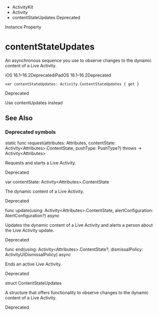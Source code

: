 

- ActivityKit
- Activity
-  contentStateUpdates Deprecated

Instance Property

# contentStateUpdates

An asynchronous sequence you use to observe changes to the dynamic content of a Live Activity.

iOS 16.1–16.2DeprecatediPadOS 16.1–16.2Deprecated

``` source
var contentStateUpdates: Activity.ContentStateUpdates { get }
```

Deprecated

Use contentUpdates instead

## See Also

### Deprecated symbols

static func request(attributes: Attributes, contentState: Activity&lt;Attributes>.ContentState, pushType: PushType?) throws -> Activity&lt;Attributes>

Requests and starts a Live Activity.

Deprecated

var contentState: Activity&lt;Attributes>.ContentState

The dynamic content of a Live Activity.

Deprecated

func update(using: Activity&lt;Attributes>.ContentState, alertConfiguration: AlertConfiguration?) async

Updates the dynamic content of a Live Activity and alerts a person about the Live Activity update.

Deprecated

func end(using: Activity&lt;Attributes>.ContentState?, dismissalPolicy: ActivityUIDismissalPolicy) async

Ends an active Live Activity.

Deprecated

struct ContentStateUpdates

A structure that offers functionality to observe changes to the dynamic content of a Live Activity.

Deprecated

